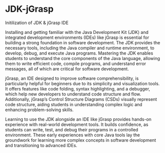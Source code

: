 # JDK-jGrasp
Initilization of JDK &amp; jGrasp IDE

Installing and getting familiar with the Java Development Kit (JDK) and integrated development environments (IDEs) like jGrasp is essential for building a strong foundation in software development. The JDK provides the necessary tools, including the Java compiler and runtime environment, to develop, debug, and execute Java programs. Mastering the JDK enables students to understand the core components of the Java language, allowing them to write efficient code, compile programs, and understand error messages, all of which are critical for software development.

jGrasp, an IDE designed to improve software comprehensibility, is particularly helpful for beginners due to its simplicity and visualization tools. It offers features like code folding, syntax highlighting, and a debugger, which help new developers to understand code structure and flow. Additionally, jGrasp’s Control Structure Diagrams (CSDs) visually represent code structure, aiding students in understanding complex logic and enhancing problem-solving skills.

Learning to use the JDK alongside an IDE like jGrasp provides hands-on experience with real-world development tools. It builds confidence, as students can write, test, and debug their programs in a controlled environment. These early experiences with core Java tools lay the groundwork for learning more complex concepts in software development and transitioning to advanced IDEs.
